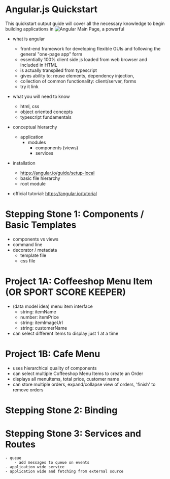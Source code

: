 # Angular.js Quickstart
This quickstart output guide will cover all the necessary knowledge to begin building applications in ![Angular Main Page](https://angularjs.org/), a powerful 

- what is angular
    - front-end framework for developing flexible GUIs and following the general "one-page app" form
    - essentially 100% client side js loaded from web browser and included in HTML
    - is actually transpiled from typescript
    - gives ability to: reuse elements, dependency injection, 
    - collection of common functionality: client/server, forms 
    - try it link
- what you will need to know
    - html, css
    - object oriented concepts
    - typescript fundamentals 

- conceptual hierarchy
    - application
        - modules
            - components (views)
            - services
    
- installation
    - https://angular.io/guide/setup-local 
    - basic file hierarchy
    - root module

- official tutorial: https://angular.io/tutorial

# Stepping Stone 1: Components / Basic Templates
- components vs views
- command line 
- decorator / metadata 
    - template file
    - css file

# Project 1A: Coffeeshop Menu Item (OR SPORT SCORE KEEPER)
- (data model idea) menu item interface
    - string: itemName
    - number: itemPrice
    - string: itemImageUrl
    - string: customerName
- can select different items to display just 1 at a time

# Project 1B: Cafe Menu 
- uses hierarchical quality of components
- can select multiple Coffeeshop Menu Items to create an Order
- displays all menuItems, total price, customer name
- can store multiple orders, expand/collapse view of orders, 'finish' to remove orders

# Stepping Stone 2: Binding

# Stepping Stone 3: Services and Routes
    - queue
        - add messages to queue on events
    - application wide service
    - application wide and fetching from external source
